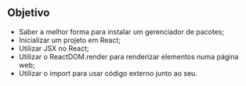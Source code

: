 ## Objetivo

<ul>
  <li>Saber a melhor forma para instalar um gerenciador de pacotes;</li>
  <li>Inicializar um projeto em React;</li>
  <li>Utilizar JSX no React;</li>
  <li>Utilizar o ReactDOM.render para renderizar elementos numa página web;</li>
  <li>Utilizar o import para usar código externo junto ao seu.</li>
</ul>
